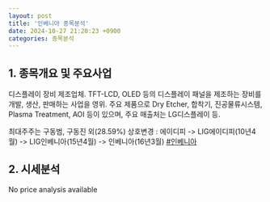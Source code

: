 ```yaml
---
layout: post
title: '인베니아 종목분석'
date: 2024-10-27 21:20:23 +0900
categories: 종목분석
---
```


## 1. 종목개요 및 주요사업

디스플레이 장비 제조업체. TFT-LCD, OLED 등의 디스플레이 패널을 제조하는 장비를 개발, 생산, 판매하는 사업을 영위. 주요 제품으로 Dry Etcher, 합착기, 진공물류시스템, Plasma Treatment, AOI 등이 있으며, 주요 매출처는 LG디스플레이 등.

최대주주는 구동범, 구동진 외(28.59%) 상호변경 : 에이디피 -> LIG에이디피(10년4월) -> LIG인베니아(15년4월) -> 인베니아(16년3월)
[#인베니아](#)

## 2. 시세분석

No price analysis available
